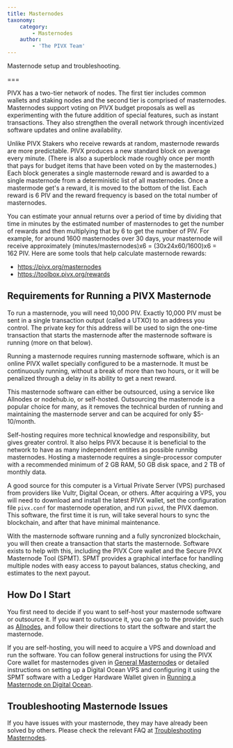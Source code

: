 ```yaml
---
title: Masternodes
taxonomy:
    category:
        - Masternodes
    author:
        - 'The PIVX Team'
---
```


Masternode setup and troubleshooting.

===

PIVX has a two-tier network of nodes.  The first tier includes common wallets and staking nodes and the second tier is comprised of masternodes. Masternodes support voting on PIVX budget proposals as well as experimenting with the future addition of special features, such as instant transactions. They also strengthen the overall network through incentivized software updates and online availability.  

Unlike PIVX Stakers who receive rewards at random, masternode rewards are more predictable. PIVX produces a new standard block on average every minute. (There is also a superblock made roughly once per month that pays for budget items that have been voted on by the masternodes.) Each block generates a single masternode reward and is awarded to a single masternode from a deterministic list of all masternodes. Once a mastermode get's a reward, it is moved to the bottom of the list. Each reward is 6 PIV and the reward frequency is based on the total number of masternodes.  

You can estimate your annual returns over a period of time by dividing that time in minutes by the estimated number of masternodes to get the number of rewards and then multiplying that by 6 to get the number of PIV. For example, for around 1600 masternodes over 30 days, your masternode will receive approximately (minutes/masternodes)x6 = (30x24x60/1600)x6 = 162 PIV.  Here are some tools that help calculate masternode rewards:  

* https://pivx.org/masternodes 
* https://toolbox.pivx.org/rewards


## Requirements for Running a PIVX Masternode

To run a masternode, you will need 10,000 PIV. Exactly 10,000 PIV must be sent in a single transaction output (called a UTXO) to an address you control. The private key for this address will be used to sign the one-time transaction that starts the masternode after the masternode software is running (more on that below).  

Running a masternode requires running masternode software, which is an online PIVX wallet specially configured to be a masternode. It must be continuously running, without a break of more than two hours, or it will be penalized through a delay in its ability to get a next reward.  

This masternode software can either be outsourced, using a service like Allnodes or nodehub.io, or self-hosted. Outsourcing the masternode is a popular choice for many, as it removes the technical burden of running and maintaining the masternode server and can be acquired for only $5-10/month.  

Self-hosting requires more technical knowledge and responsibility, but gives greater control. It also helps PIVX because it is beneficial to the network to have as many independent entities as possible runnibg masternodes. Hosting a masternode requires a single-processor computer with a recommended minimum of 2 GB RAM, 50 GB disk space, and 2 TB of monthly data.  

A good source for this computer is a Virtual Private Server (VPS) purchased from providers like Vultr, Digital Ocean, or others. After acquiring a VPS, you will need to download and install the latest PIVX wallet, set the configuration file `pivx.conf` for masternode operation, and run `pivxd`, the PIVX daemon. This software, the first time it is run, will take several hours to sync the blockchain, and after that have minimal maintenance.  

With the masternode software running and a fully syncronized blockchain, you will then create a transaction that starts the masternode. Software exists to help with this, including the PIVX Core wallet and the Secure PIVX Masternode Tool (SPMT). SPMT provides a graphical interface for handling multiple nodes with easy access to payout balances, status checking, and estimates to the next payout.  

## How Do I Start

You first need to decide if you want to self-host your masternode software or outsource it. If you want to outsource it, you can go to the provider, such as [Allnodes](https://www.allnodes.com), and follow their directions to start the software and start the masternode. 

If you are self-hosting, you will need to acquire a VPS and download and run the software. You can follow general instructions for using the PIVX Core wallet for masternodes given in [General Masternodes](/masternodes/masternodes) or detailed instructions on setting up a Digital Ocean VPS and configuring it using the SPMT software with a  Ledger Hardware Wallet given in [Running a Masternode on Digital Ocean](/masternodes/hosting-on-digital-ocean). 

## Troubleshooting Masternode Issues

If you have issues with your masternode, they may have already been solved by others. Please check the relevant FAQ at [Troubleshooting Masternodes](/masternodes/troubleshooting).

